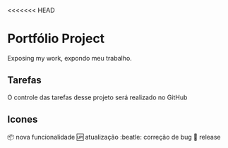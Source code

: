 <<<<<<< HEAD
# Portfólio Project

Exposing my work, expondo meu trabalho.

## Tarefas

O controle das tarefas desse projeto será realizado no GitHub

## Icones

:package: nova funcionalidade
:up: atualização
:beatle: correção de bug
:checkered_flag: release
